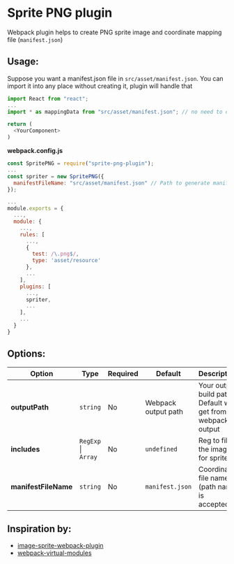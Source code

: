 # Sprite PNG plugin
Webpack plugin helps to create PNG sprite image and coordinate mapping file (`manifest.json`)
## Usage:
Suppose you want a manifest.json file in `src/asset/manifest.json`. You can import it into any place without creating it, plugin will handle that  
```js
import React from "react";
...
import * as mappingData from "src/asset/manifest.json"; // no need to create this file. Just remember the path

return (
  <YourComponent>
)
```

**webpack.config.js**
```js
const SpritePNG = require("sprite-png-plugin");
...
const spriter = new SpritePNG({
  manifestFileName: "src/asset/manifest.json" // Path to generate manifest file
});

...
module.exports = {
  ...,
  module: {
    ...,
    rules: [
      ...,
      {
        test: /\.png$/,
        type: 'asset/resource'
      },
      ...
    ],
    plugins: [
      ...,
      spriter,
      ...
    ],
    ...
  }
}
```

## Options:  
  
| Option               | Type                    | Required | Default             | Description                                                  |
|----------------------|-------------------------|----------|---------------------|--------------------------------------------------------------|
| **outputPath**       | `string`                | No       | Webpack output path | Your output build path. Default will get from webpack output |
| **includes**         | `RegExp` &#124; `Array` | No       | `undefined`         | Reg to filter the images for sprite                          |
| **manifestFileName** | `string`                | No       | `manifest.json`     | Coordinate file name (path name is accepted)                 |
  
## Inspiration by:
- [image-sprite-webpack-plugin](https://github.com/naver/image-sprite-webpack-plugin)
- [webpack-virtual-modules](https://github.com/sysgears/webpack-virtual-modules)